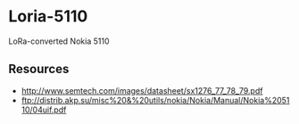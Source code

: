 # Loria-5110
LoRa-converted Nokia 5110

## Resources
* http://www.semtech.com/images/datasheet/sx1276_77_78_79.pdf
* ftp://distrib.akp.su/misc%20&%20utils/nokia/Nokia/Manual/Nokia%205110/04uif.pdf
